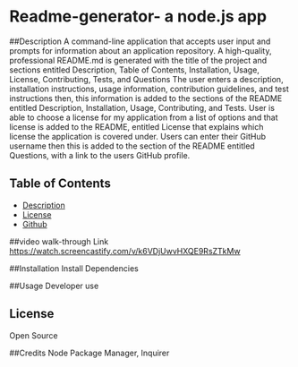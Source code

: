 
# Readme-generator- a node.js app

##Description
A command-line application that accepts user input and prompts for information about an application repository. A high-quality, professional README.md is generated with the title of the project and sections entitled Description, Table of Contents, Installation, Usage, License, Contributing, Tests, and Questions
The user enters a description, installation instructions, usage information, contribution guidelines, and test instructions then, this information is added to the sections of the README entitled Description, Installation, Usage, Contributing, and Tests. User is able to choose a license for my application from a list of options and that license is added to the README, entitled License that explains which license the application is covered under. Users can enter their GitHub username then this is added to the section of the README entitled Questions, with a link to the users GitHub profile.


## Table of Contents

- [Description](#description)
- [License](#license)
- [Github](#github)

##video walk-through Link
https://watch.screencastify.com/v/k6VDjUwvHXQE9RsZTkMw


##Installation
Install Dependencies

##Usage
Developer use

## License
Open Source

##Credits
Node Package Manager, Inquirer

